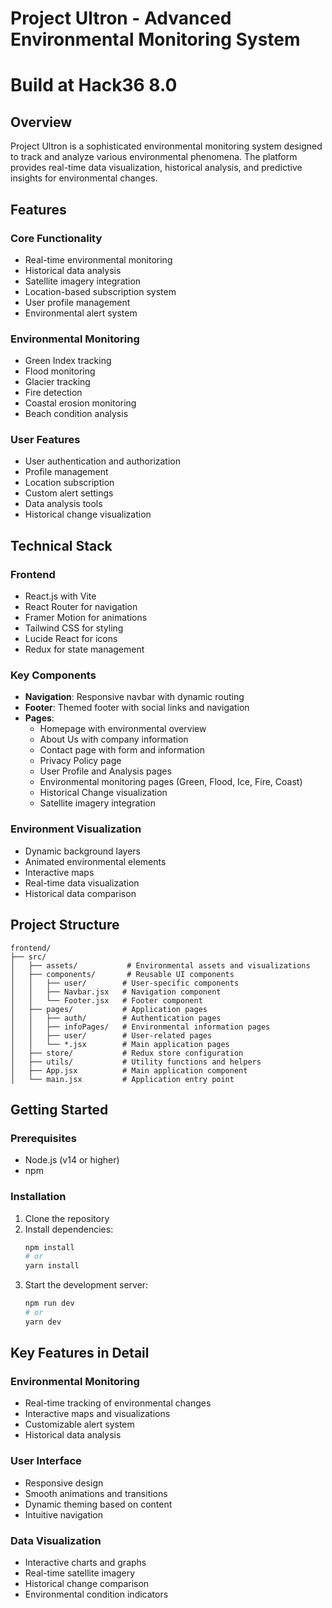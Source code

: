 # Project Ultron - Advanced Environmental Monitoring System

# Build at Hack36 8.0

## Overview
Project Ultron is a sophisticated environmental monitoring system designed to track and analyze various environmental phenomena. The platform provides real-time data visualization, historical analysis, and predictive insights for environmental changes.

## Features

### Core Functionality
- Real-time environmental monitoring
- Historical data analysis
- Satellite imagery integration
- Location-based subscription system
- User profile management
- Environmental alert system

### Environmental Monitoring
- Green Index tracking
- Flood monitoring
- Glacier tracking
- Fire detection
- Coastal erosion monitoring
- Beach condition analysis

### User Features
- User authentication and authorization
- Profile management
- Location subscription
- Custom alert settings
- Data analysis tools
- Historical change visualization

## Technical Stack

### Frontend
- React.js with Vite
- React Router for navigation
- Framer Motion for animations
- Tailwind CSS for styling
- Lucide React for icons
- Redux for state management

### Key Components
- **Navigation**: Responsive navbar with dynamic routing
- **Footer**: Themed footer with social links and navigation
- **Pages**:
  - Homepage with environmental overview
  - About Us with company information
  - Contact page with form and information
  - Privacy Policy page
  - User Profile and Analysis pages
  - Environmental monitoring pages (Green, Flood, Ice, Fire, Coast)
  - Historical Change visualization
  - Satellite imagery integration

### Environment Visualization
- Dynamic background layers
- Animated environmental elements
- Interactive maps
- Real-time data visualization
- Historical data comparison

## Project Structure

```
frontend/
├── src/
│   ├── assets/           # Environmental assets and visualizations
│   ├── components/       # Reusable UI components
│   │   ├── user/        # User-specific components
│   │   ├── Navbar.jsx   # Navigation component
│   │   └── Footer.jsx   # Footer component
│   ├── pages/           # Application pages
│   │   ├── auth/        # Authentication pages
│   │   ├── infoPages/   # Environmental information pages
│   │   ├── user/        # User-related pages
│   │   └── *.jsx        # Main application pages
│   ├── store/           # Redux store configuration
│   ├── utils/           # Utility functions and helpers
│   ├── App.jsx          # Main application component
│   └── main.jsx         # Application entry point
```

## Getting Started

### Prerequisites
- Node.js (v14 or higher)
- npm

### Installation
1. Clone the repository
2. Install dependencies:
   ```bash
   npm install
   # or
   yarn install
   ```
3. Start the development server:
   ```bash
   npm run dev
   # or
   yarn dev
   ```

## Key Features in Detail

### Environmental Monitoring
- Real-time tracking of environmental changes
- Interactive maps and visualizations
- Customizable alert system
- Historical data analysis

### User Interface
- Responsive design
- Smooth animations and transitions
- Dynamic theming based on content
- Intuitive navigation

### Data Visualization
- Interactive charts and graphs
- Real-time satellite imagery
- Historical change comparison
- Environmental condition indicators

